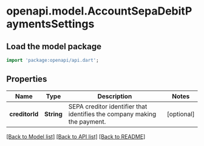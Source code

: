 # openapi.model.AccountSepaDebitPaymentsSettings

## Load the model package
```dart
import 'package:openapi/api.dart';
```

## Properties
Name | Type | Description | Notes
------------ | ------------- | ------------- | -------------
**creditorId** | **String** | SEPA creditor identifier that identifies the company making the payment. | [optional] 

[[Back to Model list]](../README.md#documentation-for-models) [[Back to API list]](../README.md#documentation-for-api-endpoints) [[Back to README]](../README.md)


